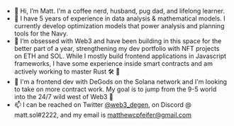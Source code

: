 - 👋 Hi, I’m Matt. I'm a coffee nerd, husband, pug dad, and lifelong learner.
- 👀 I have 5 years of experience in data analysis & mathematical models. I currently develop optimization models that power
analysis and planning tools for the Navy.
- 🌱 I’m obsessed with Web3 and have been building in this space for the better part of a year, strengthening my dev portfolio with NFT projects on ETH and SOL. While I mostly build frontend applications in Javascript frameworks, I have some experience inside smart contracts and am actively working to master Rust 🛠 🦞 
- 👼 I'm a frontend dev with DeGods on the Solana network and I'm looking to take on more contract work. My goal is to jump from the 9-5 world into the 24/7 wild west of Web3 🤝 
- 📫 I can be reached on Twitter <a href="twitter.com/web3_degen">@web3_degen</a>, on Discord @ matt.sol#2222, and my email is matthewcpfeifer@gmail.com

<!---
pfeifemc/pfeifemc is a ✨ special ✨ repository because its `README.md` (this file) appears on your GitHub profile.
You can click the Preview link to take a look at your changes.
--->
